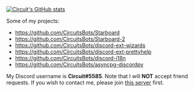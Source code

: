 [![Circuit's GitHub stats](https://github-readme-stats.vercel.app/api?username=CircuitSacul&show_icons=true&theme=dracula)](https://github.com/anuraghazra/github-readme-stats)

Some of my projects:
 - https://github.com/CircuitsBots/Starboard
 - https://github.com/CircuitsBots/Starboard-2
 - https://github.com/CircuitsBots/discord-ext-wizards
 - https://github.com/CircuitsBots/discord-ext-prettyhelp
 - https://github.com/CircuitsBots/discord-i18n
 - https://github.com/CircuitsBots/asyncpg-discordpy

My Discord username is **Circuit#5585**. Note that I will **NOT** accept friend requests. If you wish to contact me, please join [this server](https://discord.gg/dGAzZDaTS9) first.
